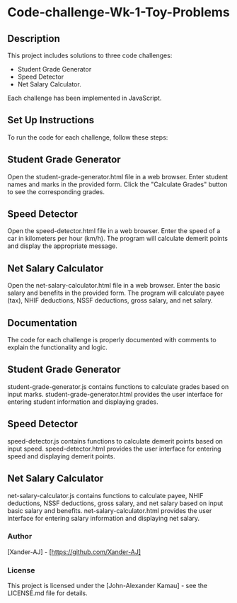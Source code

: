 # Code-challenge-Wk-1-Toy-Problems

## Description
  This project includes solutions to three code challenges: 
  - Student Grade Generator
  - Speed Detector
  - Net Salary Calculator.
    
  Each challenge has been implemented in JavaScript.

## Set Up Instructions
  To run the code for each challenge, follow these steps:

## Student Grade Generator
  Open the student-grade-generator.html file in a web browser.
  Enter student names and marks in the provided form.
  Click the "Calculate Grades" button to see the corresponding grades.

## Speed Detector
  Open the speed-detector.html file in a web browser.
  Enter the speed of a car in kilometers per hour (km/h).
  The program will calculate demerit points and display the appropriate message.

## Net Salary Calculator
  Open the net-salary-calculator.html file in a web browser.
  Enter the basic salary and benefits in the provided form.
  The program will calculate payee (tax), NHIF deductions, NSSF deductions, gross salary, and net salary.

## Documentation
  The code for each challenge is properly documented with comments to explain the functionality and logic.

## Student Grade Generator
  student-grade-generator.js contains functions to calculate grades based on input marks.
  student-grade-generator.html provides the user interface for entering student information and displaying grades.

## Speed Detector
  speed-detector.js contains functions to calculate demerit points based on input speed.
  speed-detector.html provides the user interface for entering speed and displaying demerit points.

## Net Salary Calculator
  net-salary-calculator.js contains functions to calculate payee, NHIF deductions, NSSF deductions, gross salary, and net salary based on input basic salary and benefits.
  net-salary-calculator.html provides the user interface for entering salary information and displaying net salary.

### Author
[Xander-AJ] - [https://github.com/Xander-AJ]

### License
This project is licensed under the [John-Alexander Kamau] - see the LICENSE.md file for details.

